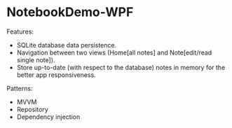 # NotebookDemo-WPF

Features:<br/>
- SQLite database data persistence.
- Navigation between two views (Home[all notes] and Note[edit/read single note]).
- Store up-to-date (with respect to the database) notes in memory for the better app responsiveness.

Patterns:<br/>
- MVVM
- Repository
- Dependency injection
